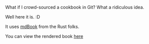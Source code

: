 What if I crowd-sourced a cookbook in Git?
What a ridiculous idea.

Well here it is.  :D

It uses [mdBook](https://rust-lang.github.io/mdBook/) from the Rust folks.

You can view the rendered book [here](https://rangerrick.github.io/git-cookbook/)
